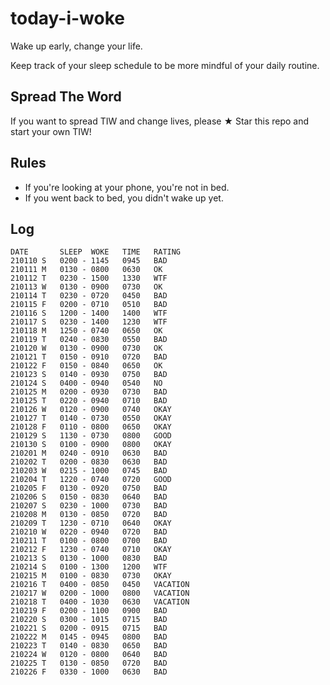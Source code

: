 # today-i-woke
Wake up early, change your life.

Keep track of your sleep schedule to be more mindful of your daily routine.

## Spread The Word

If you want to spread TIW and change lives, please ★ Star this repo and start your own TIW!

## Rules

- If you're looking at your phone, you're not in bed.
- If you went back to bed, you didn't wake up yet.

## Log

```when-i-woke
DATE       SLEEP  WOKE   TIME   RATING
210110 S   0200 - 1145   0945   BAD
210111 M   0130 - 0800   0630   OK
210112 T   0230 - 1500   1330   WTF
210113 W   0130 - 0900   0730   OK
210114 T   0230 - 0720   0450   BAD
210115 F   0200 - 0710   0510   BAD
210116 S   1200 - 1400   1400   WTF
210117 S   0230 - 1400   1230   WTF
210118 M   1250 - 0740   0650   OK
210119 T   0240 - 0830   0550   BAD
210120 W   0130 - 0900   0730   OK
210121 T   0150 - 0910   0720   BAD
210122 F   0150 - 0840   0650   OK
210123 S   0140 - 0930   0750   BAD
210124 S   0400 - 0940   0540   NO
210125 M   0200 - 0930   0730   BAD
210125 T   0220 - 0940   0710   BAD
210126 W   0120 - 0900   0740   OKAY
210127 T   0140 - 0730   0550   OKAY
210128 F   0110 - 0800   0650   OKAY
210129 S   1130 - 0730   0800   GOOD
210130 S   0100 - 0900   0800   OKAY
210201 M   0240 - 0910   0630   BAD
210202 T   0200 - 0830   0630   BAD
210203 W   0215 - 1000   0745   BAD
210204 T   1220 - 0740   0720   GOOD
210205 F   0130 - 0920   0750   BAD
210206 S   0150 - 0830   0640   BAD
210207 S   0230 - 1000   0730   BAD
210208 M   0130 - 0850   0720   BAD
210209 T   1230 - 0710   0640   OKAY
210210 W   0220 - 0940   0720   BAD
210211 T   0100 - 0800   0700   BAD
210212 F   1230 - 0740   0710   OKAY
210213 S   0130 - 1000   0830   BAD
210214 S   0100 - 1300   1200   WTF
210215 M   0100 - 0830   0730   OKAY
210216 T   0400 - 0850   0450   VACATION
210217 W   0200 - 1000   0800   VACATION
210218 T   0400 - 1030   0630   VACATION
210219 F   0200 - 1100   0900   BAD
210220 S   0300 - 1015   0715   BAD
210221 S   0200 - 0915   0715   BAD
210222 M   0145 - 0945   0800   BAD
210223 T   0140 - 0830   0650   BAD
210224 W   0120 - 0800   0640   BAD
210225 T   0130 - 0850   0720   BAD
210226 F   0330 - 1000   0630   BAD
```
